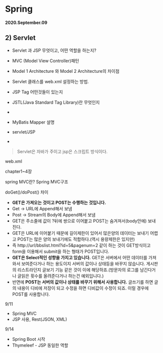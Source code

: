 # **Spring**

**2020.September.09**



## 2) Servlet

* Servlet 과 JSP 무엇이고, 어떤 역할을 하는지?

* MVC (Model View Controller)패턴

* Model 1 Architecture 와 Model 2 Architecture의 차이점

* Servlet 클래스를 web.xml 설정하는 방법.

* JSP Tag 어떤것들이 있는지

* JSTL(Java Standard Tag Library)란 무엇인지

* 

* MyBatis Mapper 설명

* servlet/JSP

* 

  



> Servlet은 자바가 주이고 jsp은 스크립트 방식이다.



web.xml

<!-- servlet 컨테이너 설정 파일 -->

<!-- Deployment Description(DD):배포 설명자 -->

chapter1~4장

spring MVC란?  Spring MVC구조



doGet()/doPost() 차이

* **GET은 가져오는 것이고 POST는 수행하는 것입니다.**
* Get -> URL에 Append해서 보냄
* Post -> Stream의 Body에 Append해서 보냄
* GET은 주소줄에 값이 ?뒤에 쌍으로 이어붙고 POST는 숨겨져서(body안에) 보내진다.
* GET은 URL에 이어붙기 때문에 길이제한이 있어서 많은양의 데이터는 보내기 어렵고 POST는 많은 양의 보내기에도 적합하다.(역시 용량제한은 있지만)
* 즉 http://url/bbslist.html?id=5&pagenum=2 같이 하는 것이 GET방식이고 form을 이용해서 submit을 하는 형태가 POST입니다.
* **GET은 Select적인 성향을 가지고 있습니다.** GET은 서버에서 어떤 데이터를 가져와서 보여준다거나 하는 용도이지 서버의 값이나 상태등을 바꾸지 않습니다. 게시판의 리스트라던지 글보기 기능 같은 것이 이에 해당하죠.(방문자의 로그를 남긴다거나 글읽은 횟수를 올려준다거나 하는건 예외입니다.) 
* 반면에 **POST는 서버의 값이나 상태를 바꾸기 위해서 사용합니다.** 글쓰기를 하면 글의 내용이 디비에 저장이 되고 수정을 하면 디비값이 수정이 되죠. 이럴 경우에 POST를 사용합니다.





9/11

* Spring MVC
* JSP 사용, Rest(JSON, XML)



9/14

* Spring Boot 시작
* Thymeleef - JSP 동일한 역할